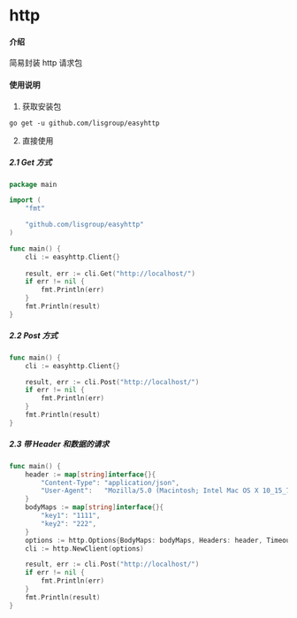 # http

#### 介绍
简易封装 http 请求包

#### 使用说明

1. 获取安装包

`go get -u github.com/lisgroup/easyhttp`

2.  直接使用
##### 2.1 Get 方式
```go
package main

import (
    "fmt"

    "github.com/lisgroup/easyhttp"
)

func main() {
    cli := easyhttp.Client{}
    
    result, err := cli.Get("http://localhost/")
    if err != nil {
        fmt.Println(err)
    }
    fmt.Println(result)
}

```

##### 2.2 Post 方式
```go
func main() {
    cli := easyhttp.Client{}

    result, err := cli.Post("http://localhost/")
    if err != nil {
        fmt.Println(err)
    }
    fmt.Println(result)
}
```

##### 2.3 带 Header 和数据的请求
```go
func main() {
    header := map[string]interface{}{
        "Content-Type": "application/json",
        "User-Agent":   "Mozilla/5.0 (Macintosh; Intel Mac OS X 10_15_7) AppleWebKit/537.36 (KHTML, like Gecko) Chrome/87.0.4280.67 Safari/537.36",
    }
    bodyMaps := map[string]interface{}{
        "key1": "1111",
        "key2": "222",
    }
    options := http.Options{BodyMaps: bodyMaps, Headers: header, Timeout: 4}
    cli := http.NewClient(options)

    result, err := cli.Post("http://localhost/")
    if err != nil {
        fmt.Println(err)
    }
    fmt.Println(result)
}
```
